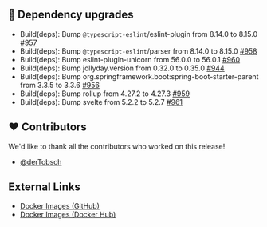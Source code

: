 ## 🔨 Dependency upgrades

- Build(deps): Bump `@typescript-eslint`/eslint-plugin from 8.14.0 to 8.15.0 [#957](https://github.com/urlaubsverwaltung/zeiterfassung/pull/957)
- Build(deps): Bump `@typescript-eslint`/parser from 8.14.0 to 8.15.0 [#958](https://github.com/urlaubsverwaltung/zeiterfassung/pull/958)
- Build(deps): Bump eslint-plugin-unicorn from 56.0.0 to 56.0.1 [#960](https://github.com/urlaubsverwaltung/zeiterfassung/pull/960)
- Build(deps): Bump jollyday.version from 0.32.0 to 0.35.0 [#944](https://github.com/urlaubsverwaltung/zeiterfassung/pull/944)
- Build(deps): Bump org.springframework.boot:spring-boot-starter-parent from 3.3.5 to 3.3.6 [#956](https://github.com/urlaubsverwaltung/zeiterfassung/pull/956)
- Build(deps): Bump rollup from 4.27.2 to 4.27.3 [#959](https://github.com/urlaubsverwaltung/zeiterfassung/pull/959)
- Build(deps): Bump svelte from 5.2.2 to 5.2.7 [#961](https://github.com/urlaubsverwaltung/zeiterfassung/pull/961)

## ❤️ Contributors

We'd like to thank all the contributors who worked on this release!

- [@derTobsch](https://github.com/derTobsch)
## External Links

- [Docker Images (GitHub)](https://github.com/urlaubsverwaltung/zeiterfassung/pkgs/container/zeiterfassung%2Fzeiterfassung)
- [Docker Images (Docker Hub)](https://hub.docker.com/r/urlaubsverwaltung/zeiterfassung)
